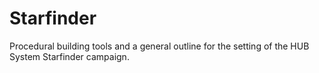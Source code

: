 # Starfinder

Procedural building tools and a general outline for the setting of the HUB System Starfinder campaign.
